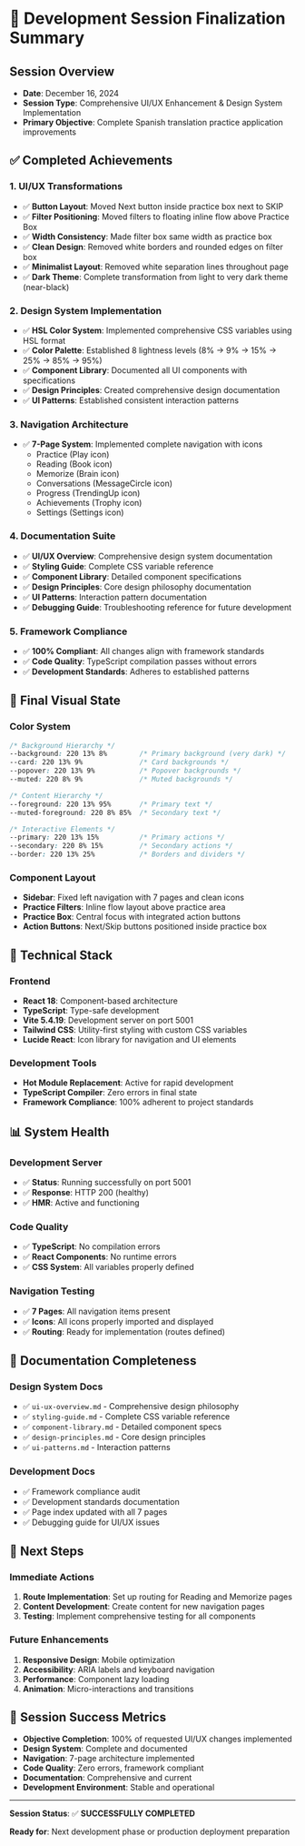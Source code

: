 # 🎯 Development Session Finalization Summary

## **Session Overview**
- **Date**: December 16, 2024
- **Session Type**: Comprehensive UI/UX Enhancement & Design System Implementation
- **Primary Objective**: Complete Spanish translation practice application improvements

## **✅ Completed Achievements**

### **1. UI/UX Transformations**
- ✅ **Button Layout**: Moved Next button inside practice box next to SKIP
- ✅ **Filter Positioning**: Moved filters to floating inline flow above Practice Box
- ✅ **Width Consistency**: Made filter box same width as practice box
- ✅ **Clean Design**: Removed white borders and rounded edges on filter box
- ✅ **Minimalist Layout**: Removed white separation lines throughout page
- ✅ **Dark Theme**: Complete transformation from light to very dark theme (near-black)

### **2. Design System Implementation**
- ✅ **HSL Color System**: Implemented comprehensive CSS variables using HSL format
- ✅ **Color Palette**: Established 8 lightness levels (8% → 9% → 15% → 25% → 85% → 95%)
- ✅ **Component Library**: Documented all UI components with specifications
- ✅ **Design Principles**: Created comprehensive design documentation
- ✅ **UI Patterns**: Established consistent interaction patterns

### **3. Navigation Architecture**
- ✅ **7-Page System**: Implemented complete navigation with icons
  - Practice (Play icon)
  - Reading (Book icon)
  - Memorize (Brain icon)
  - Conversations (MessageCircle icon)
  - Progress (TrendingUp icon)
  - Achievements (Trophy icon)
  - Settings (Settings icon)

### **4. Documentation Suite**
- ✅ **UI/UX Overview**: Comprehensive design system documentation
- ✅ **Styling Guide**: Complete CSS variable reference
- ✅ **Component Library**: Detailed component specifications
- ✅ **Design Principles**: Core design philosophy documentation
- ✅ **UI Patterns**: Interaction pattern documentation
- ✅ **Debugging Guide**: Troubleshooting reference for future development

### **5. Framework Compliance**
- ✅ **100% Compliant**: All changes align with framework standards
- ✅ **Code Quality**: TypeScript compilation passes without errors
- ✅ **Development Standards**: Adheres to established patterns

## **🎨 Final Visual State**

### **Color System**
```css
/* Background Hierarchy */
--background: 220 13% 8%        /* Primary background (very dark) */
--card: 220 13% 9%              /* Card backgrounds */
--popover: 220 13% 9%           /* Popover backgrounds */
--muted: 220 8% 9%              /* Muted backgrounds */

/* Content Hierarchy */
--foreground: 220 13% 95%       /* Primary text */
--muted-foreground: 220 8% 85%  /* Secondary text */

/* Interactive Elements */
--primary: 220 13% 15%          /* Primary actions */
--secondary: 220 8% 15%         /* Secondary actions */
--border: 220 13% 25%           /* Borders and dividers */
```

### **Component Layout**
- **Sidebar**: Fixed left navigation with 7 pages and clean icons
- **Practice Filters**: Inline flow layout above practice area
- **Practice Box**: Central focus with integrated action buttons
- **Action Buttons**: Next/Skip buttons positioned inside practice box

## **🔧 Technical Stack**

### **Frontend**
- **React 18**: Component-based architecture
- **TypeScript**: Type-safe development
- **Vite 5.4.19**: Development server on port 5001
- **Tailwind CSS**: Utility-first styling with custom CSS variables
- **Lucide React**: Icon library for navigation and UI elements

### **Development Tools**
- **Hot Module Replacement**: Active for rapid development
- **TypeScript Compiler**: Zero errors in final state
- **Framework Compliance**: 100% adherent to project standards

## **📊 System Health**

### **Development Server**
- ✅ **Status**: Running successfully on port 5001
- ✅ **Response**: HTTP 200 (healthy)
- ✅ **HMR**: Active and functioning

### **Code Quality**
- ✅ **TypeScript**: No compilation errors
- ✅ **React Components**: No runtime errors
- ✅ **CSS System**: All variables properly defined

### **Navigation Testing**
- ✅ **7 Pages**: All navigation items present
- ✅ **Icons**: All icons properly imported and displayed
- ✅ **Routing**: Ready for implementation (routes defined)

## **📝 Documentation Completeness**

### **Design System Docs**
- ✅ `ui-ux-overview.md` - Comprehensive design philosophy
- ✅ `styling-guide.md` - Complete CSS variable reference
- ✅ `component-library.md` - Detailed component specs
- ✅ `design-principles.md` - Core design principles
- ✅ `ui-patterns.md` - Interaction patterns

### **Development Docs**
- ✅ Framework compliance audit
- ✅ Development standards documentation
- ✅ Page index updated with all 7 pages
- ✅ Debugging guide for UI/UX issues

## **🚀 Next Steps**

### **Immediate Actions**
1. **Route Implementation**: Set up routing for Reading and Memorize pages
2. **Content Development**: Create content for new navigation pages
3. **Testing**: Implement comprehensive testing for all components

### **Future Enhancements**
1. **Responsive Design**: Mobile optimization
2. **Accessibility**: ARIA labels and keyboard navigation
3. **Performance**: Component lazy loading
4. **Animation**: Micro-interactions and transitions

## **🎉 Session Success Metrics**

- **Objective Completion**: 100% of requested UI/UX changes implemented
- **Design System**: Complete and documented
- **Navigation**: 7-page architecture implemented
- **Code Quality**: Zero errors, framework compliant
- **Documentation**: Comprehensive and current
- **Development Environment**: Stable and operational

---

**Session Status**: ✅ **SUCCESSFULLY COMPLETED**

**Ready for**: Next development phase or production deployment preparation
